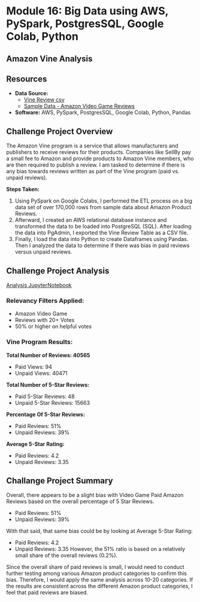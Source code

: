 # Module 16: Big Data using AWS, PySpark, PostgresSQL, Google Colab, Python




## Amazon Vine Analysis

## Resources

- **Data Source:** 
  - [Vine Review csv](resources/vine_table.csv)
  - [Sample Data - Amazon Video Game Reviews](https://s3.amazonaws.com/amazon-reviews-pds/tsv/index.txt)
- **Software:** AWS, PySpark, PostgresSQL, Google Colab, Python, Pandas

## Challenge Project Overview 

The Amazon Vine program is a service that allows manufacturers and publishers to receive reviews for their products. Companies like SellBy pay a small fee to Amazon and provide products to Amazon Vine members, who are then required to publish a review. I am tasked to determine if there is any bias towards reviews written as part of the Vine program (paid vs. unpaid reviews).

**Steps Taken:**

1) Using PySpark on Google Colabs, I performed the ETL process on a big data set of over 170,000 rows from sample data about Amazon Product Reviews. 
2) Afterward, I created an AWS relational database instance and transformed the data to be loaded into PostgreSQL (SQL). After loading the data into PgAdmin, I exported the Vine Review Table as a CSV file.
3) Finally, I load the data into Python to create Dataframes using Pandas. Then I analyzed the data to determine if there was bias in paid reviews versus unpaid reviews. 

## Challenge Project Analysis

[Analysis JupyterNotebook](resources/Vine_Review_Analysis.ipynb)

### **Relevancy Filters Applied:**
- Amazon Video Game 
- Reviews with 20+ Votes
- 50% or higher on helpful votes

### **Vine Program Results:**

**Total Number of Reviews: 40565**
- Paid Views: 94
- Unpaid Views: 40471

**Total Number of 5-Star Reviews:**
 - Paid 5-Star Reviews: 48
 - Unpaid 5-Star Reviews: 15663

**Percentage Of 5-Star Reviews:**
- Paid Reviews: 51%
- Unpaid Reviews: 39%

**Average 5-Star Rating:**
- Paid Reviews: 4.2
- Unpaid Reviews: 3.35


## Challange Project Summary


Overall, there appears to be a slight bias with Video Game Paid Amazon Reviews based on the overall percentage of 5 Star Reviews.
- Paid Reviews: 51%
- Unpaid Reviews: 39%

With that said, that same bias could be by looking at Average 5-Star Rating:
- Paid Reviews: 4.2
- Unpaid Reviews: 3.35
However, the 51% ratio is based on a relatively small share of the overall reviews (0.2%). 

Since the overall share of paid reviews is small, I would need to conduct further testing among various Amazon product categories to confirm this bias.  Therefore, I would apply the same analysis across 10-20 categories. If the results are consistent across the different Amazon product categories, I feel that paid reviews are biased.

